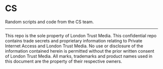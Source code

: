 # CS

Random scripts and code from the CS team.

---

This repo is the sole property of London Trust Media. This confidential repo
contains trade secrets and proprietary information relating to Private Internet
Access and London Trust Media. No use or disclosure of the information
contained herein is permitted without the prior written consent of London Trust
Media. All marks, trademarks and product names used in this document are the
property of their respective owners.
